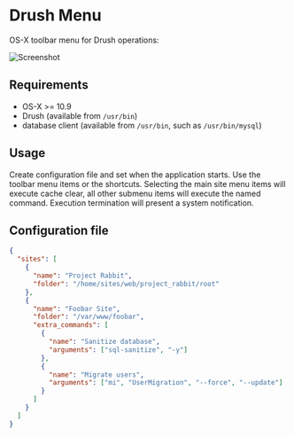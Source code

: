 Drush Menu
==========

OS-X toolbar menu for Drush operations:

![Screenshot](https://monosnap.com/image/JGptuKEcudSXqshPZaYLq2bGWkAPQj.png)


Requirements
------------

- OS-X >= 10.9
- Drush (available from ```/usr/bin```)
- database client (available from ```/usr/bin```, such as ```/usr/bin/mysql```)


Usage
-----

Create configuration file and set when the application starts. Use the toolbar menu items or the shortcuts. Selecting the main site menu items will execute cache clear, all other submenu items will execute the named command. Execution termination will present a system notification.


Configuration file
------------------

```JSON
{
  "sites": [
    {
      "name": "Project Rabbit",
      "folder": "/home/sites/web/project_rabbit/root"
    },
    {
      "name": "Foobar Site",
      "folder": "/var/www/foobar",
      "extra_commands": [
        {
          "name": "Sanitize database",
          "arguments": ["sql-sanitize", "-y"]
        },
        {
          "name": "Migrate users",
          "arguments": ["mi", "UserMigration", "--force", "--update"]
        }
      ]
    }
  ]
}
```
